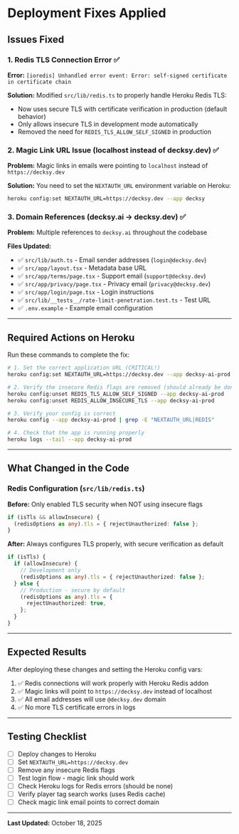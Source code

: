 # Deployment Fixes Applied

## Issues Fixed

### 1. Redis TLS Connection Error ✅
**Error:** `[ioredis] Unhandled error event: Error: self-signed certificate in certificate chain`

**Solution:** Modified `src/lib/redis.ts` to properly handle Heroku Redis TLS:
- Now uses secure TLS with certificate verification in production (default behavior)
- Only allows insecure TLS in development mode automatically
- Removed the need for `REDIS_TLS_ALLOW_SELF_SIGNED` in production

### 2. Magic Link URL Issue (localhost instead of decksy.dev) ✅
**Problem:** Magic links in emails were pointing to `localhost` instead of `https://decksy.dev`

**Solution:** You need to set the `NEXTAUTH_URL` environment variable on Heroku:

```bash
heroku config:set NEXTAUTH_URL=https://decksy.dev --app decksy
```

### 3. Domain References (decksy.ai → decksy.dev) ✅
**Problem:** Multiple references to `decksy.ai` throughout the codebase

**Files Updated:**
- ✅ `src/lib/auth.ts` - Email sender addresses (`login@decksy.dev`)
- ✅ `src/app/layout.tsx` - Metadata base URL
- ✅ `src/app/terms/page.tsx` - Support email (`support@decksy.dev`)
- ✅ `src/app/privacy/page.tsx` - Privacy email (`privacy@decksy.dev`)
- ✅ `src/app/login/page.tsx` - Login instructions
- ✅ `src/lib/__tests__/rate-limit-penetration.test.ts` - Test URL
- ✅ `.env.example` - Example email configuration

---

## Required Actions on Heroku

Run these commands to complete the fix:

```bash
# 1. Set the correct application URL (CRITICAL!)
heroku config:set NEXTAUTH_URL=https://decksy.dev --app decksy-ai-prod

# 2. Verify the insecure Redis flags are removed (should already be done)
heroku config:unset REDIS_TLS_ALLOW_SELF_SIGNED --app decksy-ai-prod
heroku config:unset REDIS_ALLOW_INSECURE_TLS --app decksy-ai-prod

# 3. Verify your config is correct
heroku config --app decksy-ai-prod | grep -E "NEXTAUTH_URL|REDIS"

# 4. Check that the app is running properly
heroku logs --tail --app decksy-ai-prod
```

---

## What Changed in the Code

### Redis Configuration (`src/lib/redis.ts`)
**Before:** Only enabled TLS security when NOT using insecure flags
```typescript
if (isTls && allowInsecure) {
  (redisOptions as any).tls = { rejectUnauthorized: false };
}
```

**After:** Always configures TLS properly, with secure verification as default
```typescript
if (isTls) {
  if (allowInsecure) {
    // Development only
    (redisOptions as any).tls = { rejectUnauthorized: false };
  } else {
    // Production - secure by default
    (redisOptions as any).tls = {
      rejectUnauthorized: true,
    };
  }
}
```

---

## Expected Results

After deploying these changes and setting the Heroku config vars:

1. ✅ Redis connections will work properly with Heroku Redis addon
2. ✅ Magic links will point to `https://decksy.dev` instead of localhost
3. ✅ All email addresses will use `@decksy.dev` domain
4. ✅ No more TLS certificate errors in logs

---

## Testing Checklist

- [ ] Deploy changes to Heroku
- [ ] Set `NEXTAUTH_URL=https://decksy.dev`
- [ ] Remove any insecure Redis flags
- [ ] Test login flow - magic link should work
- [ ] Check Heroku logs for Redis errors (should be none)
- [ ] Verify player tag search works (uses Redis cache)
- [ ] Check magic link email points to correct domain

---

**Last Updated:** October 18, 2025
